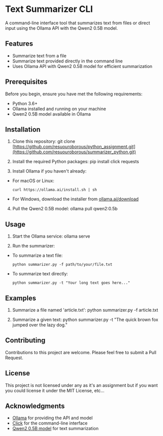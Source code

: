 # Text Summarizer CLI

A command-line interface tool that summarizes text from files or direct input using the Ollama API with the Qwen2 0.5B model.

## Features

- Summarize text from a file
- Summarize text provided directly in the command line
- Uses Ollama API with Qwen2 0.5B model for efficient summarization

## Prerequisites

Before you begin, ensure you have met the following requirements:

- Python 3.6+
- Ollama installed and running on your machine
- Qwen2 0.5B model available in Ollama

## Installation

1. Clone this repository: git clone [https://github.com/resuouroborous/python_assignment.git](https://github.com/resuouroborous/summarizer_python.git)

2. Install the required Python packages:
   pip install click requests

3. Install Ollama if you haven't already:
- For macOS or Linux:
  ```
  curl https://ollama.ai/install.sh | sh
  ```
- For Windows, download the installer from [ollama.ai/download](https://ollama.ai/download)

4. Pull the Qwen2 0.5B model:
   ollama pull qwen2:0.5b

## Usage

1. Start the Ollama service:
   ollama serve

2. Run the summarizer:

- To summarize a text file:
  ```
  python summarizer.py -f path/to/your/file.txt
  ```

- To summarize text directly:
  ```
  python summarizer.py -t "Your long text goes here..."
  ```

## Examples

1. Summarize a file named 'article.txt':
   python summarizer.py -f article.txt

2. Summarize a given text:
   python summarizer.py -t "The quick brown fox jumped over the lazy dog."

## Contributing

Contributions to this project are welcome. Please feel free to submit a Pull Request.

## License

This project is not licensed under any as it's an assignment but if you want you could license it under the MIT License, etc...

## Acknowledgments

- [Ollama](https://ollama.ai/) for providing the API and model
- [Click](https://click.palletsprojects.com/) for the command-line interface
- [Qwen2 0.5B model](https://github.com/QwenLM/Qwen) for text summarization
